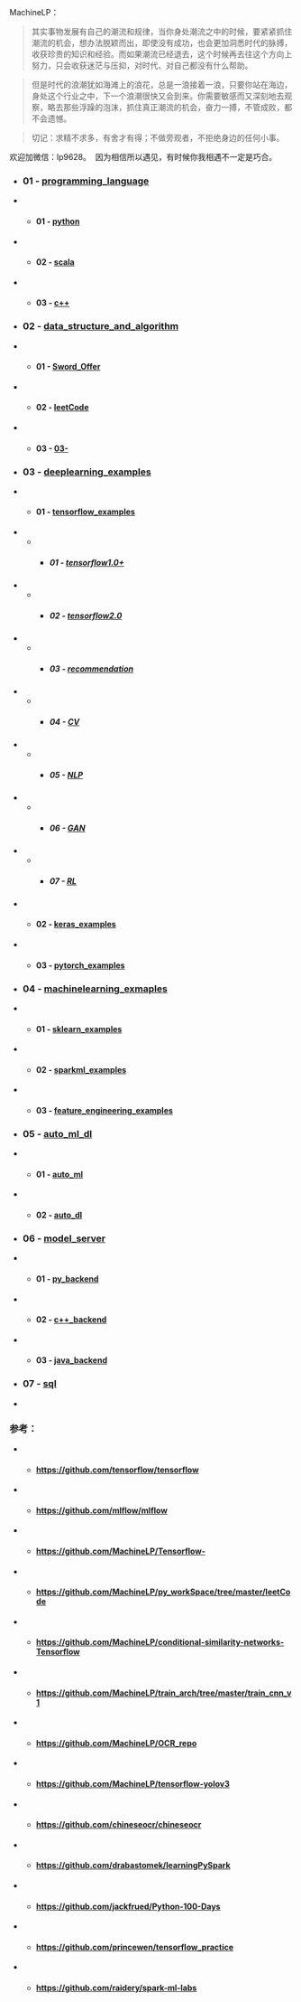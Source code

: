 MachineLP：

> 其实事物发展有自己的潮流和规律，当你身处潮流之中的时候，要紧紧抓住潮流的机会，想办法脱颖而出，即使没有成功，也会更加洞悉时代的脉搏，收获珍贵的知识和经验。而如果潮流已经退去，这个时候再去往这个方向上努力，只会收获迷茫与压抑，对时代、对自己都没有什么帮助。

> 但是时代的浪潮犹如海滩上的浪花，总是一浪接着一浪，只要你站在海边，身处这个行业之中，下一个浪潮很快又会到来。你需要敏感而又深刻地去观察，略去那些浮躁的泡沫，抓住真正潮流的机会，奋力一搏，不管成败，都不会遗憾。

> 切记：求精不求多，有舍才有得；不做旁观者，不拒绝身边的任何小事。


欢迎加微信：lp9628。  因为相信所以遇见，有时候你我相遇不一定是巧合。



- ### 01 - [programming_language](./01-programming_language/) 
- -  #### 01 - [python](./01-programming_language/01-python/) 
- -  #### 02 - [scala](./01-programming_language/02-scala/) 
- -  #### 03 - [c++](./01-programming_language/03-c++/) 

- ### 02 - [data_structure_and_algorithm](./02-data_structure_and_algorithm/) 
- - #### 01 - [Sword_Offer](./02-data_structure_and_algorithm/01-Sword_Offer/) 
- - #### 02 - [leetCode](./02-data_structure_and_algorithm/02-leetCode/) 
- - #### 03 - [03-](./02-data_structure_and_algorithm/03-/) 

- ### 03 - [deeplearning_examples](./03-deeplearning_examples/) 
- - #### 01 - [tensorflow_examples](./03-deeplearning_examples/01-tensorflow_examples/) 
- - - ##### 01 - [tensorflow1.0+](./03-deeplearning_examples/01-tensorflow_examples/01-tensorflow1.0+/) 
- - - ##### 02 - [tensorflow2.0](./03-deeplearning_examples/01-tensorflow_examples/02-tensorflow2.0/) 
- - - ##### 03 - [recommendation](./03-deeplearning_examples/01-tensorflow_examples/03-recommendation/) 
- - - ##### 04 - [CV](./03-deeplearning_examples/01-tensorflow_examples/04-CV/) 
- - - ##### 05 - [NLP](./03-deeplearning_examples/01-tensorflow_examples/05-NLP/) 
- - - ##### 06 - [GAN](./03-deeplearning_examples/01-tensorflow_examples/06-GAN/) 
- - - ##### 07 - [RL](./03-deeplearning_examples/01-tensorflow_examples/07-RL/) 
- - #### 02 - [keras_examples](./03-deeplearning_examples/02-keras_examples/) 
- - #### 03 - [pytorch_examples](./03-deeplearning_examples/03-pytorch_examples/) 

- ### 04 - [machinelearning_exmaples](./04-machinelearning_exmaples/) 
- - #### 01 - [sklearn_examples](./04-machinelearning_exmaples/01-sklearn_examples/) 
- - #### 02 - [sparkml_examples](./04-machinelearning_exmaples/02-sparkml_examples/) 
- - #### 03 - [feature_engineering_examples](./04-machinelearning_exmaples/03-feature_engineering/) 

- ### 05 - [auto_ml_dl](./05-auto_ml_dl/) 
- - #### 01 - [auto_ml](./05-auto_ml_dl/01-auto_ml/) 
- - #### 02 - [auto_dl](./05-auto_ml_dl/02-auto_dl/) 

- ### 06 - [model_server](./06-model_server/) 
- - #### 01 - [py_backend](./06-model_server/py_backend/) 
- - #### 02 - [c++_backend](./06-model_server/c++_backend/) 
- - #### 03 - [java_backend](./06-model_server/java_backend/) 

- ### 07 - [sql](./07-sql/) 


- 

### 参考：
- - ####  https://github.com/tensorflow/tensorflow

- - ####  https://github.com/mlflow/mlflow

- - ####  https://github.com/MachineLP/Tensorflow-

- - ####  https://github.com/MachineLP/py_workSpace/tree/master/leetCode

- - ####  https://github.com/MachineLP/conditional-similarity-networks-Tensorflow

- - ####  https://github.com/MachineLP/train_arch/tree/master/train_cnn_v1

- - ####  https://github.com/MachineLP/OCR_repo

- - #### https://github.com/MachineLP/tensorflow-yolov3

- - ####  https://github.com/chineseocr/chineseocr

- - ####  https://github.com/drabastomek/learningPySpark

- - ####  https://github.com/jackfrued/Python-100-Days

- - ####  https://github.com/princewen/tensorflow_practice

- - #### https://github.com/raidery/spark-ml-labs